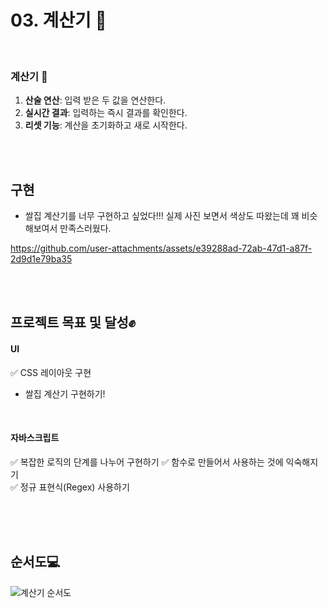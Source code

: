 
# 03. 계산기 🧮

<br/>

### 계산기 📌
1. **산술 연산**: 입력 받은 두 값을 연산한다.
2. **실시간 결과**: 입력하는 즉시 결과를 확인한다. 
3. **리셋 기능**: 계산을 초기화하고 새로 시작한다.

<br/><br/>

## 구현
- 쌀집 계산기를 너무 구현하고 싶었다!!!
실제 사진 보면서 색상도 따왔는데 꽤 비슷해보여서 만족스러웠다.

https://github.com/user-attachments/assets/e39288ad-72ab-47d1-a87f-2d9d1e79ba35


<br/><br/>

## 프로젝트 목표 및 달성✊

#### UI
✅ CSS 레이아웃 구현
- 쌀집 계산기 구현하기!

<br/>

#### 자바스크립트 
✅ 복잡한 로직의 단계를 나누어 구현하기
✅ 함수로 만들어서 사용하는 것에 익숙해지기 <br/>
✅ 정규 표현식(Regex) 사용하기 <br/>

<br/><br/><br/>

## 순서도💻

![계산기 순서도](https://github.com/user-attachments/assets/be287637-a175-47d3-b6bb-7de44b28baa1)


<br/><br/><br/>
